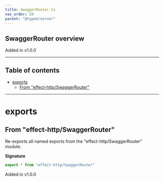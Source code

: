 ```yaml
---
title: SwaggerRouter.ts
nav_order: 20
parent: "@typed/server"
---
```


## SwaggerRouter overview

Added in v1.0.0

---

<h2 class="text-delta">Table of contents</h2>

- [exports](#exports)
  - [From "effect-http/SwaggerRouter"](#from-effect-httpswaggerrouter)

---

# exports

## From "effect-http/SwaggerRouter"

Re-exports all named exports from the "effect-http/SwaggerRouter" module.

**Signature**

```ts
export * from "effect-http/SwaggerRouter"
```

Added in v1.0.0
